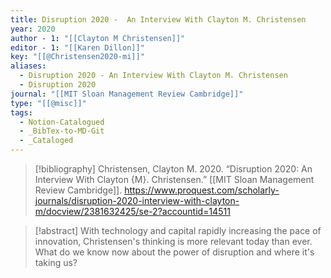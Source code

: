 ```yaml
---
title: Disruption 2020 -  An Interview With Clayton M. Christensen
year: 2020
author - 1: "[[Clayton M Christensen]]"
editor - 1: "[[Karen Dillon]]"
key: "[[@Christensen2020-mi]]"
aliases:
  - Disruption 2020 - An Interview With Clayton M. Christensen
  - Disruption 2020
journal: "[[MIT Sloan Management Review Cambridge]]"
type: "[[@misc]]"
tags:
  - Notion-Catalogued
  - _BibTex-to-MD-Git
  - _Cataloged
---
```


> [!bibliography]
> Christensen, Clayton M. 2020. “Disruption 2020: An Interview With Clayton {M}. Christensen.” [[MIT Sloan Management Review Cambridge]]. https://www.proquest.com/scholarly-journals/disruption-2020-interview-with-clayton-m/docview/2381632425/se-2?accountid=14511

> [!abstract]
> With technology and capital rapidly increasing the pace of innovation, Christensen's thinking is more relevant today than ever. What do we know now about the power of disruption and where it's taking us?